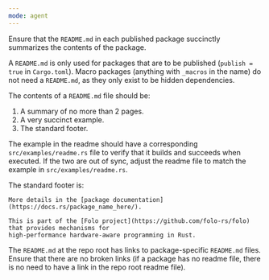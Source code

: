 ```yaml
---
mode: agent
---
```

Ensure that the `README.md` in each published package succinctly summarizes
the contents of the package.

A `README.md` is only used for packages that are to be published (`publish = true` in `Cargo.toml`).
Macro packages (anything with `_macros` in the name) do not need a `README.md`, as they only
exist to be hidden dependencies.

The contents of a `README.md` file should be:

1. A summary of no more than 2 pages.
2. A very succinct example.
3. The standard footer.

The example in the readme should have a corresponding `src/examples/readme.rs` file to verify
that it builds and succeeds when executed. If the two are out of sync, adjust the readme file
to match the example in `src/examples/readme.rs`.

The standard footer is:

```
More details in the [package documentation](https://docs.rs/package_name_here/).

This is part of the [Folo project](https://github.com/folo-rs/folo) that provides mechanisms for
high-performance hardware-aware programming in Rust.
```

The `README.md` at the repo root has links to package-specific `README.md` files. Ensure that
there are no broken links (if a package has no readme file, there is no need to have a link in
the repo root readme file).